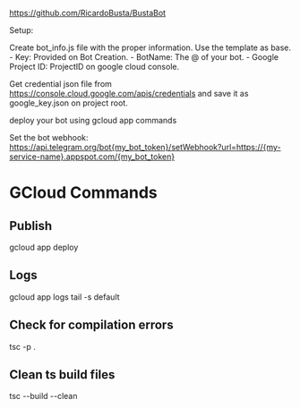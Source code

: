 https://github.com/RicardoBusta/BustaBot

Setup:

Create bot_info.js file with the proper information. Use the template as base.
    - Key: Provided on Bot Creation.
    - BotName: The @ of your bot.
    - Google Project ID: ProjectID on google cloud console.

Get credential json file from https://console.cloud.google.com/apis/credentials and save it as google_key.json on project root.

deploy your bot using gcloud app commands

Set the bot webhook: https://api.telegram.org/bot{my_bot_token}/setWebhook?url=https://{my-service-name}.appspot.com/{my_bot_token}

# GCloud Commands

## Publish
gcloud app deploy

## Logs
gcloud app logs tail -s default

## Check for compilation errors
tsc -p .

## Clean ts build files
tsc --build --clean